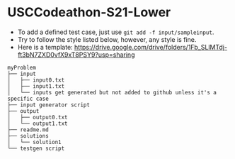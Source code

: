 # USCCodeathon-S21-Lower

* To add a defined test case, just use `git add -f input/sampleinput`.
* Try to follow the style listed below, however, any style is fine.
* Here is a template:  https://drive.google.com/drive/folders/1Fb_SLlMTdj-ft3bN7ZXD0vfX9xT8PSY9?usp=sharing

```
myProblem
├── input
│   ├── input0.txt
│   ├── input1.txt
│   └── inputs get generated but not added to github unless it's a specific case
├── input generator script
├── output
│   ├── output0.txt
│   └── output1.txt
├── readme.md
├── solutions
│   └── solution1
└── testgen script
```
